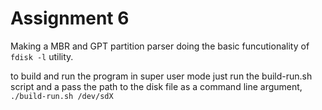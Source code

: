 # Assignment 6
Making a MBR and GPT partition parser doing the basic funcutionality of `fdisk -l` utility.

to build and run the program in super user mode just run the build-run.sh script and a pass the path to the disk file as a command line argument,
`./build-run.sh /dev/sdX`

